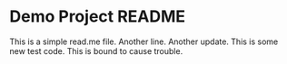 # Demo Project README

This is a simple read.me file.
Another line.
Another update.
This is some new test code.
This is bound to cause trouble.